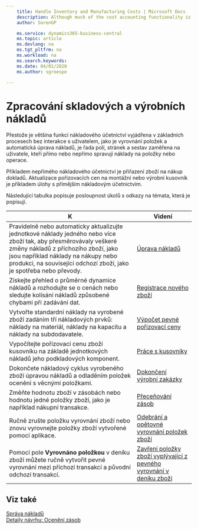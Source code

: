 ```yaml
---
    title: Handle Inventory and Manufacturing Costs | Microsoft Docs
    description: Although much of the cost accounting functionality is expressed in underlying processes with no user interaction, such as entry application and automatic cost adjustment, a number of fields, pages, and reports are aimed at users who directly or indirectly manage the cost of items or operations.
    author: SorenGP

    ms.service: dynamics365-business-central
    ms.topic: article
    ms.devlang: na
    ms.tgt_pltfrm: na
    ms.workload: na
    ms.search.keywords:
    ms.date: 04/01/2020
    ms.author: sgroespe

---
```

# Zpracování skladových a výrobních nákladů
Přestože je většina funkcí nákladového účetnictví vyjádřena v základních procesech bez interakce s uživatelem, jako je vyrovnání položek a automatická úprava nákladů, je řada polí, stránek a sestav zaměřena na uživatele, kteří přímo nebo nepřímo spravují náklady na položky nebo operace.

Příkladem nepřímého nákladového účetnictví je přiřazení zboží na nákup dokladů. Aktualizace pořizovacích cen na montážní nebo výrobní kusovník je příkladem úlohy s přímějším nákladovým účetnictvím.

Následující tabulka popisuje posloupnost úkolů s odkazy na témata, která je popisují.

| **K** | **Videní** |
|------------|-------------|  
| Pravidelně nebo automaticky aktualizujte jednotkové náklady jedného nebo více zboží tak, aby přesměrovávaly veškeré změny nákladů z příchozího zboží, jako jsou například náklady na nákupy nebo produkci, na související odchozí zboží, jako je spotřeba nebo převody. | [Úprava nákladů](inventory-how-adjust-item-costs.md) |
| Získejte přehled o průměrné dynamice nákladů a rozhodujte se o cenách nebo sledujte kolísání nákladů způsobené chybami při zadávání dat. | [Registrace nového zboží](inventory-how-register-new-items.md) |
| Vytvořte standardní náklady na vyrobené zboží zadáním tří nákladových prvků: náklady na materiál, náklady na kapacitu a náklady na subdodavatele. | [Výpočet pevné pořizovací ceny](finance-about-calculating-standard-cost.md) |
| Vypočítejte pořizovací cenu zboží kusovníku na základě jednotkových nákladů jeho podkladových komponent. | [Práce s kusovníky](inventory-how-work-BOMs.md) |
| Dokončete nákladový cyklus vyrobeného zboží úpravou nákladů a odladěním položek ocenění s věcnými položkami. | [Dokončení výrobní zakázky](finance-about-finished-production-order-costs.md) |
| Změňte hodnotu zboží v zásobách nebo hodnotu jedné položky zboží, jako je například nákupní transakce. | [Přeceňování zásob](inventory-how-revalue-inventory.md) |
| Ručně zrušte položku vyrovnání zboží nebo znovu vyrovnejte položky zboží vytvořené pomocí aplikace. | [Odebrání a opětovné vyrovnání položek zboží](finance-how-to-remove-and-reapply-item-entries.md) |
| Pomocí pole **Vyrovnáno položkou** v deníku zboží můžete ručně vytvořit pevné vyrovnání mezi příchozí transakcí a původní odchozí transakcí. | [Zavření položky zboží vyplývající z pevného vyrovnání v deníku zboží](finance-how-to-close-open-item-ledger-entries-resulting-from-fixed-application-in-the-item-journal.md) |

## Viz také
[Správa nákladů](finance-manage-inventory-costs.md)  
[Detaily návrhu: Ocenění zásob](design-details-inventory-costing.md)
